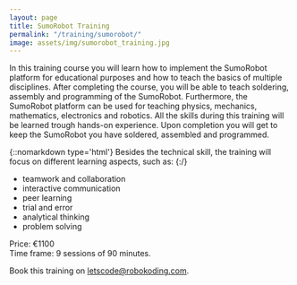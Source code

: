 ```yaml
---
layout: page
title: SumoRobot Training
permalink: "/training/sumorobot/"
image: assets/img/sumorobot_training.jpg
---
```


In this training course you will learn how to implement the SumoRobot platform for educational purposes and how to teach the basics of multiple disciplines. After completing the course, you will be able to teach soldering, assembly and programming of the SumoRobot. Furthermore, the SumoRobot platform can be used for teaching physics, mechanics, mathematics, electronics and robotics. All the skills during this training will be learned trough hands-on experience. Upon completion you will get to keep the SumoRobot you have soldered, assembled and programmed.

{::nomarkdown type='html'}
Besides the technical skill, the training will focus on different learning aspects, such as:
{:/}
* teamwork and collaboration
* interactive communication
* peer learning
* trial and error
* analytical thinking
* problem solving

Price: €1100  
Time frame: 9 sessions of 90 minutes.

Book this training on [letscode@robokoding.com](#).
